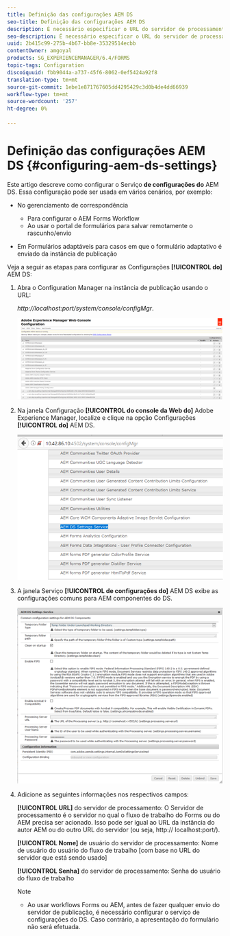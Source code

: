 ```yaml
---
title: Definição das configurações AEM DS
seo-title: Definição das configurações AEM DS
description: É necessário especificar o URL do servidor de processamento antes de enviar um formulário.
seo-description: É necessário especificar o URL do servidor de processamento antes de enviar um formulário.
uuid: 2b415c99-275b-4b67-bb8e-35329514ecbb
contentOwner: amgoyal
products: SG_EXPERIENCEMANAGER/6.4/FORMS
topic-tags: Configuration
discoiquuid: fbb9044a-a737-45f6-8062-0ef5424a92f8
translation-type: tm+mt
source-git-commit: 1ebe1e871767605dd4295429c3d0b4de4dd66939
workflow-type: tm+mt
source-wordcount: '257'
ht-degree: 0%

---
```



# Definição das configurações AEM DS {#configuring-aem-ds-settings}

Este artigo descreve como configurar o Serviço **de configurações do** AEM DS. Essa configuração pode ser usada em vários cenários, por exemplo:

* No gerenciamento de correspondência

   * Para configurar o AEM Forms Workflow
   * Ao usar o portal de formulários para salvar remotamente o rascunho/envio

* Em Formulários adaptáveis para casos em que o formulário adaptativo é enviado da instância de publicação

Veja a seguir as etapas para configurar as Configurações **[!UICONTROL do]** AEM DS:

1. Abra o Configuration Manager na instância de publicação usando o URL:

   *http://localhost:port/system/console/configMgr*.

   ![aem_web_configuration_console](assets/aem_web_configuration_console.png)

1. Na janela Configuração **[!UICONTROL do console da Web do]** Adobe Experience Manager, localize e clique na opção Configurações **[!UICONTROL do]** AEM DS.

   ![ds_settings](assets/ds_settings.png)

1. A janela Serviço **[!UICONTROL de configurações do]** AEM DS exibe as configurações comuns para AEM componentes do DS.

   ![ds_settings_1](assets/ds_settings_1.png)

1. Adicione as seguintes informações nos respectivos campos:

   **[!UICONTROL URL]** do servidor de processamento: O Servidor de processamento é o servidor no qual o fluxo de trabalho do Forms ou do AEM precisa ser acionado. Isso pode ser igual ao URL da instância do autor AEM ou do outro URL do servidor (ou seja, http:// localhost:port/).

   **[!UICONTROL Nome]** de usuário do servidor de processamento: Nome de usuário do usuário do fluxo de trabalho [com base no URL do servidor que está sendo usado]

   **[!UICONTROL Senha]** do servidor de processamento: Senha do usuário do fluxo de trabalho

   >[!NOTE]
   >
   >* Ao usar workflows Forms ou AEM, antes de fazer qualquer envio do servidor de publicação, é necessário configurar o serviço de configurações do DS. Caso contrário, a apresentação do formulário não será efetuada.

